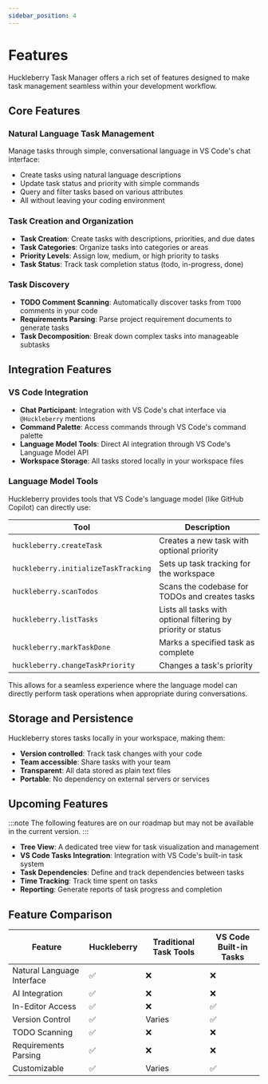 ```yaml
---
sidebar_position: 4
---
```


# Features

Huckleberry Task Manager offers a rich set of features designed to make task management seamless within your development workflow.

## Core Features

### Natural Language Task Management

Manage tasks through simple, conversational language in VS Code's chat interface:

- Create tasks using natural language descriptions
- Update task status and priority with simple commands
- Query and filter tasks based on various attributes
- All without leaving your coding environment

### Task Creation and Organization

- **Task Creation**: Create tasks with descriptions, priorities, and due dates
- **Task Categories**: Organize tasks into categories or areas
- **Priority Levels**: Assign low, medium, or high priority to tasks
- **Task Status**: Track task completion status (todo, in-progress, done)

### Task Discovery

- **TODO Comment Scanning**: Automatically discover tasks from `TODO` comments in your code
- **Requirements Parsing**: Parse project requirement documents to generate tasks
- **Task Decomposition**: Break down complex tasks into manageable subtasks

## Integration Features

### VS Code Integration

- **Chat Participant**: Integration with VS Code's chat interface via `@Huckleberry` mentions
- **Command Palette**: Access commands through VS Code's command palette
- **Language Model Tools**: Direct AI integration through VS Code's Language Model API
- **Workspace Storage**: All tasks stored locally in your workspace files

### Language Model Tools

Huckleberry provides tools that VS Code's language model (like GitHub Copilot) can directly use:

| Tool | Description |
|------|-------------|
| `huckleberry.createTask` | Creates a new task with optional priority |
| `huckleberry.initializeTaskTracking` | Sets up task tracking for the workspace |
| `huckleberry.scanTodos` | Scans the codebase for TODOs and creates tasks |
| `huckleberry.listTasks` | Lists all tasks with optional filtering by priority or status |
| `huckleberry.markTaskDone` | Marks a specified task as complete |
| `huckleberry.changeTaskPriority` | Changes a task's priority |

This allows for a seamless experience where the language model can directly perform task operations when appropriate during conversations.

## Storage and Persistence

Huckleberry stores tasks locally in your workspace, making them:

- **Version controlled**: Track task changes with your code
- **Team accessible**: Share tasks with your team
- **Transparent**: All data stored as plain text files
- **Portable**: No dependency on external servers or services

## Upcoming Features

:::note
The following features are on our roadmap but may not be available in the current version.
:::

- **Tree View**: A dedicated tree view for task visualization and management
- **VS Code Tasks Integration**: Integration with VS Code's built-in task system
- **Task Dependencies**: Define and track dependencies between tasks
- **Time Tracking**: Track time spent on tasks
- **Reporting**: Generate reports of task progress and completion

## Feature Comparison

| Feature | Huckleberry | Traditional Task Tools | VS Code Built-in Tasks |
|---------|-------------|------------------------|------------------------|
| Natural Language Interface | ✅ | ❌ | ❌ |
| AI Integration | ✅ | ❌ | ❌ |
| In-Editor Access | ✅ | ❌ | ✅ |
| Version Control | ✅ | Varies | ✅ |
| TODO Scanning | ✅ | ❌ | ❌ |
| Requirements Parsing | ✅ | ❌ | ❌ |
| Customizable | ✅ | Varies | ✅ |